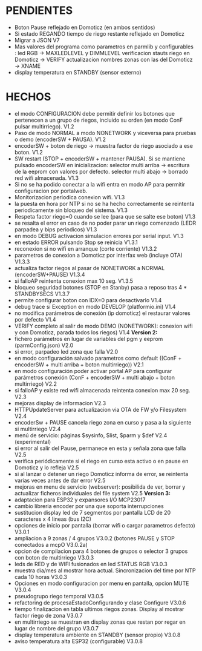 PENDIENTES
==========
- Boton Pause reflejado en Domoticz (en ambos sentidos)
- Si estado REGANDO tiempo de riego restante reflejado en Domoticz
- Migrar a JSON V7 
- Mas valores del programa como parametros en parmlib y configurables :
    led RGB -> MAXLEDLEVEL y DIMMLEVEL
    verificacion stauts riego en Domoticz -> VERIFY
    actualizacion nombres zonas con las del Domoticz -> XNAME
- display temperatura en STANDBY (sensor externo)

HECHOS
======
- el modo CONFIGURACION debe permitir definir los botones que pertenecen a un grupo de riegos, incluido su orden (en modo ConF pulsar multirriego). V1.2
- Paso de modo NORMAL a modo NONETWORK y viceversa para pruebas o demo (encoderSW + PAUSA). V1.2
- encoderSW + boton de riego -> muestra factor de riego asociado a ese boton. V1.2
- SW restart (STOP + encoderSW + mantener PAUSA). Si se mantiene pulsado encoderSW en inicializacion:
    selector multi arriba -> escritura de la eeprom con valores por defecto.
    selector multi abajo  -> borrado red wifi almacenada. V1.3 
- Si no se ha podido conectar a la wifi entra en modo AP para permitir configuracion por portalweb.  
- Monitorizacion periodica conexion wifi. V1.3
- la puesta en hora por NTP si no se ha hecho correctamente se reintenta periodicamente sin
  bloqueo del sistema. V1.3
- Respeta factor riego=0 cuando se lee (para que se salte ese boton) V1.3
- se resalta el error en caso de no poder parar un riego comenzado (LEDR parpadea y bips
  periodicos) V1.3
- en modo DEBUG activacion simulacion errores por serial input. V1.3
- en estado ERROR pulsando Stop se reinicia V1.3.1
- reconexion si no wifi en arranque (corte corriente) V1.3.2
- parametros de conexion a Domoticz por interfax web (incluye OTA) V1.3.3
- actualiza factor riegos al pasar de NONETWORK a NORMAL (encoderSW+PAUSE) V1.3.4
- si falloAP reintenta conexion max 10 seg. V1.3.5
- bloqueo seguridad botones (STOP en Stanby) pasa a reposo tras 4 * STANDBYSECS V1.3.7
- permite configurar boton con IDX=0 para desactivarlo V1.4
- debug trace si Exception en modo DEVELOP (platformio.ini) V1.4
- no modifica parámetros de conexión (ip domoticz) el restaurar valores por defecto V1.4
- VERIFY completo al salir de modo DEMO (NONETWORK): conexion wifi y con Domoticz, parada todos los riegos) V1.4
**Version 2:**
- fichero parámetros en lugar de variables del pgm y eeprom (parmConfig.json) V2.0
- si error, parpadeo led zona que falla V2.0
- en modo configuración salvado parametros como default ((ConF + encoderSW +
  multi arriba + boton multirriego)) V2.1
- en modo configuración poder activar portal AP para configurar parámetros conexión (ConF + encoderSW +
  multi abajo + boton multirriego) V2.2
- si falloAP y existe red wifi almacenada reintenta conexion max 20 seg. V2.3
- mejoras display de informacion V2.3
- HTTPUpdateServer para actualizacion via OTA de FW y/o Filesystem V2.4
- encoderSw + PAUSE cancela riego zona en curso y pasa a la siguiente si multirriego V2.4
- menú de servicio: páginas $sysinfo, $list, $parm y $def V2.4 (experimental)
- si error al salir del Pause, permanece en esta y señala zona que falla V2.5
- verifica periódicamente si el riego en curso esta activo o en pause en Domoticz y lo refleja V2.5
- si al lanzar o detener un riego Domoticz informa de error, se reintenta varias veces antes de dar error V2.5
- mejoras en menu de servicio (webserver): posibilida de ver, borrar y actualizar ficheros individuales del file system V2.5
**Version 3:**
- adaptacion para ESP32 y expansores I/O MCP23017
- cambio libreria encoder por una que soporta interrupciones
- sustitucion display led de 7 segmentos por pantalla LCD de 20 caracteres x 4 lineas (bus I2C)
- opciones de inicio por pantalla (borrar wifi o cargar parametros defecto) V3.0.1
- ampliacion a 9 zonas / 4 grupos V3.0.2 (botones PAUSE y STOP conectados a mcpO V3.0.2a)
- opcion de compilacion para 4 botones de grupos o selector 3 grupos con boton de multirriego V3.0.3
- leds de RED y de WIFI fusionados en led STATUS RGB V3.0.3
- muestra dia/mes al mostrar hora actual. Sincronizacion del time por NTP cada 10 horas V3.0.3
- Opciones en modo configuracion por menu en pantalla, opcion MUTE V3.0.4
- pseudogrupo riego temporal V3.0.5
- refactoring  de procesaEstadoConfigurando y clase Configure  V3.0.6
- tiempo finalizacion en tabla ultimos riegos zonas. Display al mostrar factor riego de zona V3.0.7
- en multirriego se muestran en display zonas que restan por regar en lugar de nombre del grupo V3.0.7
- display temperatura ambiente en STANDBY (sensor propio) V3.0.8
- aviso temperatura alta ESP32 (configurable) V3.0.8


